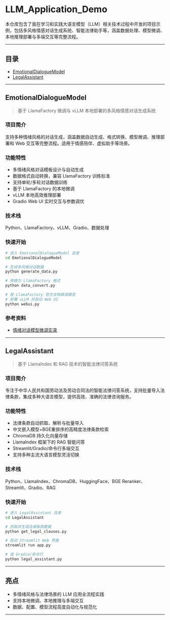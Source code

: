 # LLM_Application_Demo

本仓库包含了我在学习和实践大语言模型（LLM）相关技术过程中开发的项目示例，包括多风格情感对话生成系统、智能法律助手等，涵盖数据处理、模型微调、本地推理部署与多端交互等完整流程。

---

## 目录

- [EmotionalDialogueModel](#emotionaldialoguemodel)
- [LegalAssistant](#legalassistant)

---

## EmotionalDialogueModel

> 基于 LlamaFactory 微调与 vLLM 本地部署的多风格情感对话生成系统

### 项目简介
支持多种情绪风格的对话生成，涵盖数据自动生成、格式转换、模型微调、推理部署和 Web 交互等完整流程。适用于情感陪伴、虚拟助手等场景。

### 功能特性
- 多情绪风格对话模板设计与自动生成
- 数据格式自动转换，兼容 LlamaFactory 训练标准
- 支持单轮/多轮对话数据训练
- 基于 LlamaFactory 的本地微调
- vLLM 本地高效推理部署
- Gradio Web UI 实时交互与参数调优

### 技术栈
Python、LlamaFactory、vLLM、Gradio、数据处理

### 快速开始
```bash
# 进入 EmotionalDialogueModel 目录
cd EmotionalDialogueModel

# 生成多风格对话数据
python generate_data.py

# 转换为 LlamaFactory 格式
python data_convert.py

# 按 LlamaFactory 官方文档微调模型
# 部署 vLLM 并启动 Web UI
python webui.py
```

### 参考资料
- [情绪对话模型微调实录](https://blog.veeblue.com/2025/07/07/%E8%AE%B0%EF%BC%9A%E5%BE%AE%E8%B0%83%E4%B8%80%E4%B8%AA%E6%83%85%E7%BB%AA%E5%AF%B9%E8%AF%9D%E6%A8%A1%E5%9E%8B/)

---

## LegalAssistant

> 基于 LlamaIndex 和 RAG 技术的智能法律问答系统

### 项目简介
专注于中华人民共和国劳动法及劳动合同法的智能法律问答系统，支持批量导入法律条款，集成多种大语言模型，提供高效、准确的法律咨询服务。

### 功能特性
- 法律条款自动抓取、解析与批量导入
- 中文嵌入模型+BGE重排序的高精度法律条款检索
- ChromaDB 持久化向量存储
- LlamaIndex 框架下的 RAG 智能问答
- Streamlit/Gradio/命令行多端交互
- 支持多种主流大语言模型灵活切换

### 技术栈
Python、LlamaIndex、ChromaDB、HuggingFace、BGE Reranker、Streamlit、Gradio、RAG

### 快速开始
```bash
# 进入 LegalAssistant 目录
cd LegalAssistant

# 抓取并生成法律条款数据
python get_legal_clauses.py

# 启动 Streamlit Web 界面
streamlit run app.py

# 或 Gradio/命令行
python legal_assistant.py
```

---

## 亮点
- 多情绪风格与法律场景的 LLM 应用全流程实践
- 支持本地微调、本地推理与多端交互
- 数据、配置、模型流程高度自动化与规范化

---


